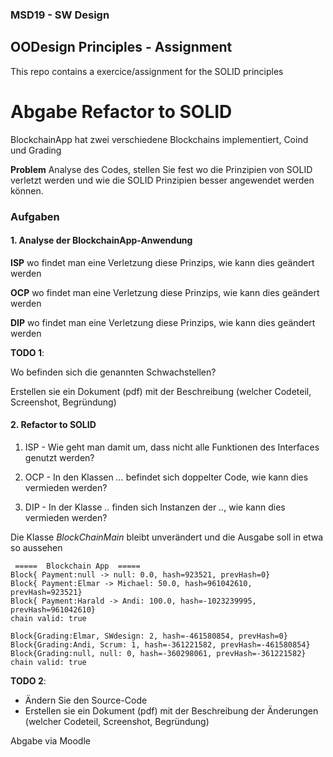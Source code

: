 ### MSD19 - SW Design

## OODesign Principles - Assignment 

This repo contains a exercice/assignment for the SOLID principles


# Abgabe Refactor to SOLID

BlockchainApp hat zwei verschiedene Blockchains implementiert, Coind und Grading 


**Problem** 
Analyse des Codes, stellen Sie fest wo die Prinzipien von SOLID verletzt werden und wie die SOLID Prinzipien besser angewendet werden können.

### Aufgaben 

#### 1. Analyse der BlockchainApp-Anwendung

**ISP**
wo findet man eine Verletzung diese Prinzips, wie kann dies geändert werden

**OCP**
wo findet man eine Verletzung diese Prinzips, wie kann dies geändert werden

**DIP**
wo findet man eine Verletzung diese Prinzips, wie kann dies geändert werden





**TODO 1**:

Wo befinden sich die genannten Schwachstellen?

Erstellen sie ein Dokument (pdf) mit der Beschreibung (welcher Codeteil, Screenshot, Begründung)    


    	
####  2. Refactor to SOLID

1. ISP - Wie geht man damit um, dass nicht alle Funktionen des Interfaces genutzt werden?
  
2. OCP - In den Klassen *...* befindet sich doppelter Code, wie kann dies vermieden werden?
	
3. DIP - In der Klasse *..* finden sich Instanzen der *..*, wie kann dies vermieden werden? 

Die Klasse *BlockChainMain* bleibt unverändert und die Ausgabe soll in etwa so aussehen
	
 	 =====  Blockchain App  =====
	Block{ Payment:null -> null: 0.0, hash=923521, prevHash=0}
	Block{ Payment:Elmar -> Michael: 50.0, hash=961042610, prevHash=923521}
	Block{ Payment:Harald -> Andi: 100.0, hash=-1023239995, prevHash=961042610}
	chain valid: true

	Block{Grading:Elmar, SWdesign: 2, hash=-461580854, prevHash=0}
	Block{Grading:Andi, Scrum: 1, hash=-361221582, prevHash=-461580854}
	Block{Grading:null, null: 0, hash=-360298061, prevHash=-361221582}
	chain valid: true

    

**TODO 2**:

- Ändern Sie den Source-Code 
- Erstellen sie ein Dokument (pdf) mit der Beschreibung der Änderungen (welcher Codeteil, Screenshot, Begründung)    

Abgabe via Moodle




 